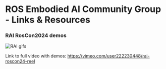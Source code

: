 # ROS Embodied AI Community Group - Links & Resources

### RAI RosCon2024 demos

![RAI gifs](./gifs/rai_roscondemo2024.gif)

Link to full video with demos: https://vimeo.com/user222230448/rai-roscon24-reel
